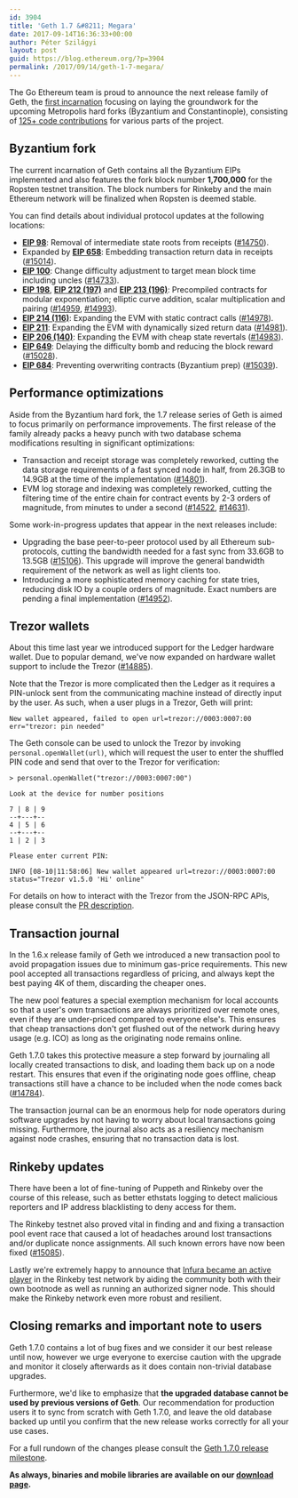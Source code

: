 ```yaml
---
id: 3904
title: 'Geth 1.7 &#8211; Megara'
date: 2017-09-14T16:36:33+00:00
author: Péter Szilágyi
layout: post
guid: https://blog.ethereum.org/?p=3904
permalink: /2017/09/14/geth-1-7-megara/
---
```

The Go Ethereum team is proud to announce the next release family of Geth, the [first incarnation](https://github.com/ethereum/go-ethereum/releases/tag/v1.7.0) focusing on laying the groundwork for the upcoming Metropolis hard forks (Byzantium and Constantinople), consisting of [125+ code contributions](https://github.com/ethereum/go-ethereum/milestone/47?closed=1) for various parts of the project.

## Byzantium fork

The current incarnation of Geth contains all the Byzantium EIPs implemented and also features the fork block number **1,700,000** for the Ropsten testnet transition. The block numbers for Rinkeby and the main Ethereum network will be finalized when Ropsten is deemed stable.

You can find details about individual protocol updates at the following locations:

* **[EIP 98](https://github.com/ethereum/EIPs/issues/98)**: Removal of intermediate state roots from receipts ([#14750](https://github.com/ethereum/go-ethereum/pull/14750)).
* Expanded by **[EIP 658](https://github.com/ethereum/EIPs/pull/658)**: Embedding transaction return data in receipts ([#15014](https://github.com/ethereum/go-ethereum/pull/15014)).
* **[EIP 100](https://github.com/ethereum/EIPs/issues/100)**: Change difficulty adjustment to target mean block time including uncles ([#14733](https://github.com/ethereum/go-ethereum/pull/14733)).
* **[EIP 198](https://github.com/ethereum/EIPs/issues/198)**, **[EIP 212 (197)](https://github.com/ethereum/EIPs/issues/212)** and **[EIP 213 (196)](https://github.com/ethereum/EIPs/issues/213)**: Precompiled contracts for modular exponentiation; elliptic curve addition, scalar multiplication and pairing ([#14959](https://github.com/ethereum/go-ethereum/pull/14959), [#14993](https://github.com/ethereum/go-ethereum/pull/14993)).
* **[EIP 214 (116)](https://github.com/ethereum/EIPs/pull/214)**: Expanding the EVM with static contract calls ([#14978](https://github.com/ethereum/go-ethereum/pull/14978)).
* **[EIP 211](https://github.com/ethereum/EIPs/pull/211)**: Expanding the EVM with dynamically sized return data ([#14981](https://github.com/ethereum/go-ethereum/pull/14981)).
* **[EIP 206 (140)](https://github.com/ethereum/EIPs/pull/206)**: Expanding the EVM with cheap state revertals ([#14983](https://github.com/ethereum/go-ethereum/pull/14983)).
* **[EIP 649](https://github.com/ethereum/EIPs/pull/669)**: Delaying the difficulty bomb and reducing the block reward ([#15028](https://github.com/ethereum/go-ethereum/pull/15028)).
* **[EIP 684](https://github.com/ethereum/EIPs/issues/684)**: Preventing overwriting contracts (Byzantium prep) ([#15039](https://github.com/ethereum/go-ethereum/pull/15039)).

## Performance optimizations

Aside from the Byzantium hard fork, the 1.7 release series of Geth is aimed to focus primarily on performance improvements. The first release of the family already packs a heavy punch with two database schema modifications resulting in significant optimizations:

* Transaction and receipt storage was completely reworked, cutting the data storage requirements of a fast synced node in half, from 26.3GB to 14.9GB at the time of the implementation ([#14801](https://github.com/ethereum/go-ethereum/pull/14801)).
* EVM log storage and indexing was completely reworked, cutting the filtering time of the entire chain for contract events by 2-3 orders of magnitude, from minutes to under a second ([#14522](https://github.com/ethereum/go-ethereum/pull/14522), [#14631](https://github.com/ethereum/go-ethereum/pull/14631)).

Some work-in-progress updates that appear in the next releases include:

* Upgrading the base peer-to-peer protocol used by all Ethereum sub-protocols, cutting the bandwidth needed for a fast sync from 33.6GB to 13.5GB ([#15106](https://github.com/ethereum/go-ethereum/pull/15106)). This upgrade will improve the general bandwidth requirement of the network as well as light clients too.
* Introducing a more sophisticated memory caching for state tries, reducing disk IO by a couple orders of magnitude. Exact numbers are pending a final implementation ([#14952](https://github.com/ethereum/go-ethereum/pull/14952)).

## Trezor wallets

About this time last year we introduced support for the Ledger hardware wallet. Due to popular demand, we've now expanded on hardware wallet support to include the Trezor ([#14885](https://github.com/ethereum/go-ethereum/pull/14885)).

Note that the Trezor is more complicated then the Ledger as it requires a PIN-unlock sent from the communicating machine instead of directly input by the user. As such, when a user plugs in a Trezor, Geth will print:

`New wallet appeared, failed to open url=trezor://0003:0007:00 err="trezor: pin needed"`

The Geth console can be used to unlock the Trezor by invoking `personal.openWallet(url)`, which will request the user to enter the shuffled PIN code and send that over to the Trezor for verification:

```
> personal.openWallet("trezor://0003:0007:00")

Look at the device for number positions

7 | 8 | 9
--+---+--
4 | 5 | 6
--+---+--
1 | 2 | 3

Please enter current PIN:

INFO [08-10|11:58:06] New wallet appeared url=trezor://0003:0007:00 status="Trezor v1.5.0 'Hi' online"
```
For details on how to interact with the Trezor from the JSON-RPC APIs, please consult the [PR description](https://github.com/ethereum/go-ethereum/pull/14885).

## Transaction journal

In the 1.6.x release family of Geth we introduced a new transaction pool to avoid propagation issues due to minimum gas-price requirements. This new pool accepted all transactions regardless of pricing, and always kept the best paying 4K of them, discarding the cheaper ones.

The new pool features a special exemption mechanism for local accounts so that a user's own transactions are always prioritized over remote ones, even if they are under-priced compared to everyone else's. This ensures that cheap transactions don't get flushed out of the network during heavy usage (e.g. ICO) as long as the originating node remains online.

Geth 1.7.0 takes this protective measure a step forward by journaling all locally created transactions to disk, and loading them back up on a node restart. This ensures that even if the originating node goes offline, cheap transactions still have a chance to be included when the node comes back ([#14784](https://github.com/ethereum/go-ethereum/pull/14784)).

The transaction journal can be an enormous help for node operators during software upgrades by not having to worry about local transactions going missing. Furthermore, the journal also acts as a resiliency mechanism against node crashes, ensuring that no transaction data is lost.

## Rinkeby updates

There have been a lot of fine-tuning of Puppeth and Rinkeby over the course of this release, such as better ethstats logging to detect malicious reporters and IP address blacklisting to deny access for them.

The Rinkeby testnet also proved vital in finding and and fixing a transaction pool event race that caused a lot of headaches around lost transactions and/or duplicate nonce assignments. All such known errors have now been fixed ([#15085](https://github.com/ethereum/go-ethereum/pull/15085)).

Lastly we're extremely happy to announce that [Infura became an active player](https://blog.infura.io/infuras-signer-and-bootnode-on-rinkeby-440de6f70961) in the Rinkeby test network by aiding the community both with their own bootnode as well as running an authorized signer node. This should make the Rinkeby network even more robust and resilient.

## Closing remarks and important note to users

Geth 1.7.0 contains a lot of bug fixes and we consider it our best release until now, however we urge everyone to exercise caution with the upgrade and monitor it closely afterwards as it does contain non-trivial database upgrades.

Furthermore, we'd like to emphasize that **the upgraded database cannot be used by previous versions of Geth**. Our recommendation for production users it to sync from scratch with Geth 1.7.0, and leave the old database backed up until you confirm that the new release works correctly for all your use cases.

For a full rundown of the changes please consult the [Geth 1.7.0 release milestone](https://github.com/ethereum/go-ethereum/pulls?page=1&amp;q=is%3Apr+milestone%3A1.7.0+is%3Aclosed).

**As always, binaries and mobile libraries are available on our [download page](https://geth.ethereum.org/downloads/).**